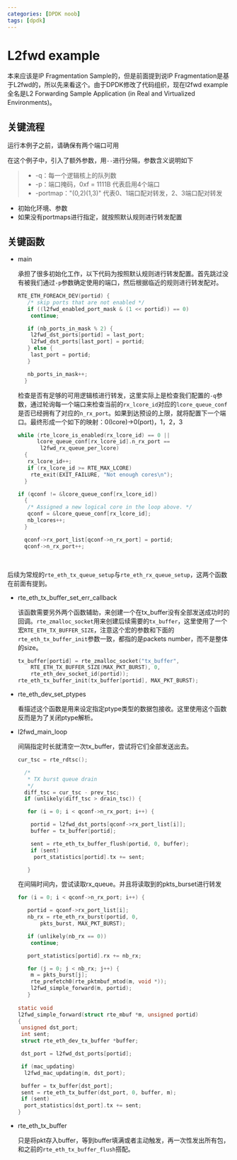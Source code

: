 ```yaml
---
categories: [DPDK noob]
tags: [dpdk]
---
```


# L2fwd example

本来应该是IP Fragmentation Sample的，但是前面提到说IP Fragmentation是基于L2fwd的，所以先来看这个。由于DPDK修改了代码组织，现在l2fwd example全名是L2 Forwarding Sample Application (in Real and Virtualized Environments)。

## 关键流程

运行本例子之前，请确保有两个端口可用

在这个例子中，引入了额外参数，用`--`进行分隔，参数含义说明如下

> - -q：每一个逻辑核上的队列数
> - -p：端口掩码，0xf = 1111B 代表启用4个端口
> - -portmap："(0,2)(1,3)" 代表0、1端口配对转发，2、3端口配对转发

- 初始化环境、参数
- 如果没有portmaps进行指定，就按照默认规则进行转发配置

## 关键函数

- main

  承担了很多初始化工作，以下代码为按照默认规则进行转发配置。首先跳过没有被我们通过`-p`参数确定使用的端口，然后根据临近的规则进行转发配对。

  ```c
  RTE_ETH_FOREACH_DEV(portid) {
     /* skip ports that are not enabled */
     if ((l2fwd_enabled_port_mask & (1 << portid)) == 0)
      continue;
  
     if (nb_ports_in_mask % 2) {
      l2fwd_dst_ports[portid] = last_port;
      l2fwd_dst_ports[last_port] = portid;
     } else {
      last_port = portid;
     }
  
     nb_ports_in_mask++;
    }
  ```

  检查是否有足够的可用逻辑核进行转发，这里实际上是检查我们配置的`-q`参数，通过轮询每一个端口来检查当前的`rx_lcore_id`对应的`lcore_queue_conf`是否已经拥有了对应的`n_rx_port`。如果到达预设的上限，就将配置下一个端口。最终形成一个如下的映射：0(lcore)->0(port)，1，2，3

  ```c
  while (rte_lcore_is_enabled(rx_lcore_id) == 0 ||
        lcore_queue_conf[rx_lcore_id].n_rx_port ==
         l2fwd_rx_queue_per_lcore)
    {
     rx_lcore_id++;
     if (rx_lcore_id >= RTE_MAX_LCORE)
      rte_exit(EXIT_FAILURE, "Not enough cores\n");
    }
  
  if (qconf != &lcore_queue_conf[rx_lcore_id])
    {
     /* Assigned a new logical core in the loop above. */
     qconf = &lcore_queue_conf[rx_lcore_id];
     nb_lcores++;
    }
  
    qconf->rx_port_list[qconf->n_rx_port] = portid;
    qconf->n_rx_port++;
  ```

​ 

​ 后续为常规的`rte_eth_tx_queue_setup`与`rte_eth_rx_queue_setup`，这两个函数在前面有提到。

- rte_eth_tx_buffer_set_err_callback

  该函数需要另外两个函数辅助，来创建一个在tx_buffer没有全部发送成功时的回调。`rte_zmalloc_socket`用来创建后续需要的`tx_buffer`，这里使用了一个宏`RTE_ETH_TX_BUFFER_SIZE`，注意这个宏的参数和下面的`rte_eth_tx_buffer_init`参数一致，都指的是packets number，而不是整体的size。

  ```c
  tx_buffer[portid] = rte_zmalloc_socket("tx_buffer",
      RTE_ETH_TX_BUFFER_SIZE(MAX_PKT_BURST), 0,
      rte_eth_dev_socket_id(portid));
  rte_eth_tx_buffer_init(tx_buffer[portid], MAX_PKT_BURST);
  ```

- rte_eth_dev_set_ptypes

  看描述这个函数是用来设定指定ptype类型的数据包接收。这里使用这个函数反而是为了关闭ptype解析。

- l2fwd_main_loop

  间隔指定时长就清空一次tx_buffer，尝试将它们全部发送出去。

  ```c
  cur_tsc = rte_rdtsc();
  
    /*
     * TX burst queue drain
     */
    diff_tsc = cur_tsc - prev_tsc;
    if (unlikely(diff_tsc > drain_tsc)) {
  
     for (i = 0; i < qconf->n_rx_port; i++) {
  
      portid = l2fwd_dst_ports[qconf->rx_port_list[i]];
      buffer = tx_buffer[portid];
  
      sent = rte_eth_tx_buffer_flush(portid, 0, buffer);
      if (sent)
       port_statistics[portid].tx += sent;
  
     }
  ```

  在间隔时间内，尝试读取rx_queue。并且将读取到的pkts_burset进行转发

  ```c
  for (i = 0; i < qconf->n_rx_port; i++) {
  
     portid = qconf->rx_port_list[i];
     nb_rx = rte_eth_rx_burst(portid, 0,
         pkts_burst, MAX_PKT_BURST);
  
     if (unlikely(nb_rx == 0))
      continue;
  
     port_statistics[portid].rx += nb_rx;
  
     for (j = 0; j < nb_rx; j++) {
      m = pkts_burst[j];
      rte_prefetch0(rte_pktmbuf_mtod(m, void *));
      l2fwd_simple_forward(m, portid);
     }
      
  static void
  l2fwd_simple_forward(struct rte_mbuf *m, unsigned portid)
  {
   unsigned dst_port;
   int sent;
   struct rte_eth_dev_tx_buffer *buffer;
  
   dst_port = l2fwd_dst_ports[portid];
  
   if (mac_updating)
    l2fwd_mac_updating(m, dst_port);
  
   buffer = tx_buffer[dst_port];
   sent = rte_eth_tx_buffer(dst_port, 0, buffer, m);
   if (sent)
    port_statistics[dst_port].tx += sent;
  }
  ```

- rte_eth_tx_buffer

  只是将pkt存入buffer，等到buffer填满或者主动触发，再一次性发出所有包，和之前的`rte_eth_tx_buffer_flush`搭配。
